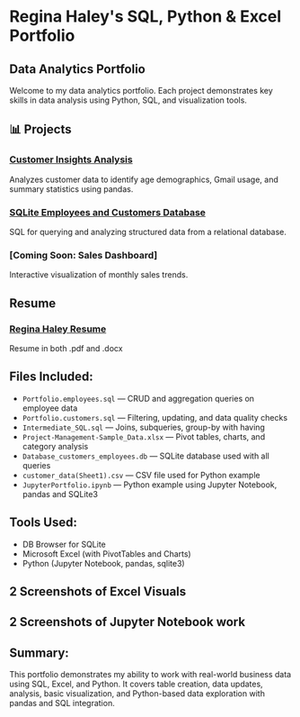 # Regina Haley's SQL, Python & Excel Portfolio
## Data Analytics Portfolio

Welcome to my data analytics portfolio. Each project demonstrates key skills in data analysis using Python, SQL, and visualization tools.

## 📊 Projects

### [Customer Insights Analysis](https://github.com/ReginaHaley/Jupyter-customer-data)
Analyzes customer data to identify age demographics, Gmail usage, and summary statistics using pandas.

### [SQLite Employees and Customers Database](https://github.com/ReginaHaley/SQLdatabase)
SQL for querying and analyzing structured data from a relational database.

### [Coming Soon: Sales Dashboard]
Interactive visualization of monthly sales trends.

## Resume

### [Regina Haley Resume](https://github.com/ReginaHaley/resume)
Resume in both .pdf and .docx


## Files Included:
- `Portfolio.employees.sql` — CRUD and aggregation queries on employee data
- `Portfolio.customers.sql` — Filtering, updating, and data quality checks
- `Intermediate_SQL.sql` — Joins, subqueries, group-by with having
- `Project-Management-Sample_Data.xlsx` — Pivot tables, charts, and category analysis
- `Database_customers_employees.db` — SQLite database used with all queries
- `customer_data(Sheet1).csv` — CSV file used for Python example
- `JupyterPortfolio.ipynb` — Python example using Jupyter Notebook, pandas and SQLite3

## Tools Used:
- DB Browser for SQLite
- Microsoft Excel (with PivotTables and Charts)
- Python (Jupyter Notebook, pandas, sqlite3) 

## 2 Screenshots of Excel Visuals
## 2 Screenshots of Jupyter Notebook work

## Summary:
This portfolio demonstrates my ability to work with real-world business data using SQL, Excel, and Python. It covers table creation, data updates, analysis, basic visualization, and Python-based data exploration with pandas and SQL integration.
